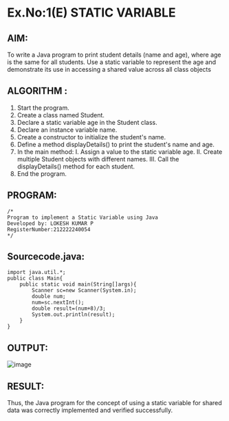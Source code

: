 # Ex.No:1(E)  STATIC VARIABLE

## AIM:
To write a Java program to print student details (name and age), where age is the same for all students. Use a static variable to represent the age and demonstrate its use in accessing a shared value across all class objects

## ALGORITHM :
1.	Start the program.
2.	Create a class named Student.
3.	Declare a static variable age in the Student class.
4.	Declare an instance variable name.
5.	Create a constructor to initialize the student's name.
6.	Define a method displayDetails() to print the student's name and age.
7.	In the main method:
I.	Assign a value to the static variable age.
II.	Create multiple Student objects with different names.
III.	Call the displayDetails() method for each student.
8.	End the program.



## PROGRAM:
 ```
/*
Program to implement a Static Variable using Java
Developed by: LOKESH KUMAR P
RegisterNumber:212222240054  
*/
```

## Sourcecode.java:
```
import java.util.*;
public class Main{
    public static void main(String[]args){
        Scanner sc=new Scanner(System.in);
        double num;
        num=sc.nextInt();
        double result=(num+8)/3;
        System.out.println(result);
    }
}
```







## OUTPUT:
![image](https://github.com/user-attachments/assets/18436f69-2364-4762-8514-0c546b542270)




## RESULT:
Thus, the Java program for the concept of using a static variable for shared data was correctly implemented and verified successfully. 

